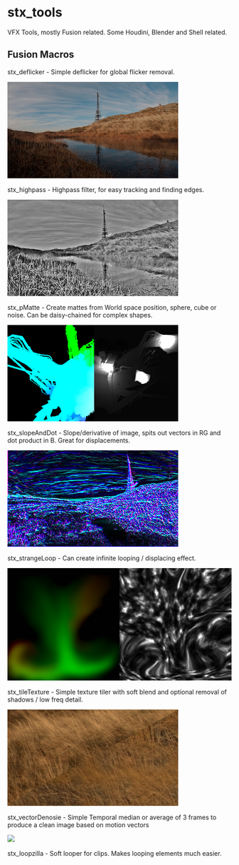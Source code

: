 # stx_tools

VFX Tools, mostly Fusion related. Some Houdini, Blender and Shell related.

## Fusion Macros 
stx_deflicker     - Simple deflicker for global flicker removal. <br>
<p align="left">
  <img src="images/deflicker.gif"/>
</p>
stx_highpass      - Highpass filter, for easy tracking and finding edges. <br>
<p align="left">
  <img src="images/highpass1001.png"/>
</p>
stx_pMatte        - Create mattes from World space position, sphere, cube or noise. Can be daisy-chained for complex shapes. <br>
<p align="left">
  <img src="images/pmatte2.png"/>
</p>
stx_slopeAndDot   - Slope/derivative of image, spits out vectors in RG and dot product in B. Great for displacements. <br>
<p align="left">
  <img src="images/slope3.png"/>
</p>
stx_strangeLoop   - Can create infinite looping / displacing effect. <br>
<p align="left">
  <img src="images/strange.gif"/>
</p>
stx_tileTexture   - Simple texture tiler with soft blend and optional removal of shadows / low freq detail. <br>
<p align="left">
  <img src="images/texturetiler.png"/>
</p>
stx_vectorDenosie - Simple Temporal median or average of 3 frames to produce a clean image based on motion vectors <br>
<p align="left">
  <img src="images/vectorDenoise.gif"/>
</p>
stx_loopzilla     - Soft looper for clips. Makes looping elements much easier. <br>
